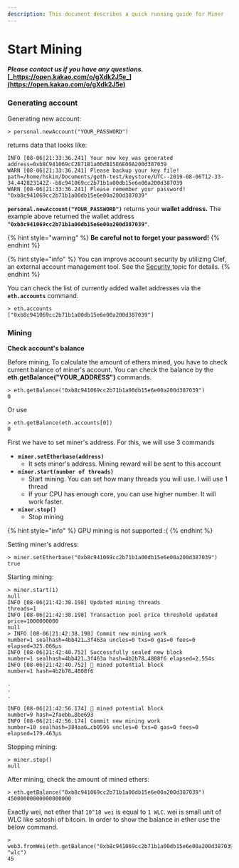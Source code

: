 ```yaml
---
description: This document describes a quick running guide for Miner
---
```


# Start Mining

#### _Please contact us if you have any questions._ [_https://open.kakao.com/o/gXdk2J5e_](https://open.kakao.com/o/gXdk2J5e)



### **Generating account**

Generating new account:

```
> personal.newAccount("YOUR_PASSWORD")
```

returns data that looks like:

```
INFO [08-06|21:33:36.241] Your new key was generated               address=0xb8C941069cC2B71B1a00dB15E6E00A200d387039
WARN [08-06|21:33:36.241] Please backup your key file!             path=/home/hskim/Documents/geth-test/keystore/UTC--2019-08-06T12-33-34.442823142Z--b8c941069cc2b71b1a00db15e6e00a200d387039
WARN [08-06|21:33:36.241] Please remember your password! 
"0xb8c941069cc2b71b1a00db15e6e00a200d387039"
```

**`personal.newAccount("YOUR_PASSWORD")`** returns your **wallet address.**  The example above returned the wallet address **`"0xb8c941069cc2b71b1a00db15e6e00a200d387039"`**.

{% hint style="warning" %}
**Be careful not to forget your password!**
{% endhint %}

{% hint style="info" %}
You can improve account security by utilizing Clef, an external account management tool. See the [Security ](../node-developer/security.md)topic for details.
{% endhint %}

You can check the list of currently added wallet addresses via the **`eth.accounts`** command.

```
> eth.accounts
["0xb8c941069cc2b71b1a00db15e6e00a200d387039"]
```

### Mining

**Check account's balance**

Before mining, To calculate the amount of ethers mined, you have to check current balance of miner's account. You can check the balance by the **eth.getBalance("YOUR\_ADDRESS")** commands.

```
> eth.getBalance("0xb8c941069cc2b71b1a00db15e6e00a200d387039")
0
```

Or use

```
> eth.getBalance(eth.accounts[0])
0
```

First we have to set miner's address. For this, we will use 3 commands

* **`miner.setEtherbase(address)`**
  * It sets miner's address. Mining reward will be sent to this account
* **`miner.start(number of threads)`**
  * Start mining. You can set how many threads you will use. I will use 1 thread
  * If your CPU has enough core, you can use higher number. It will work faster.
* **`miner.stop()`**
  * Stop mining

{% hint style="info" %}
GPU mining is not supported :(
{% endhint %}

Setting miner's address:

```
> miner.setEtherbase("0xb8c941069cc2b71b1a00db15e6e00a200d387039")
true
```

Starting mining:

```
> miner.start(1)
null
INFO [08-06|21:42:38.198] Updated mining threads                   threads=1
INFO [08-06|21:42:38.198] Transaction pool price threshold updated price=1000000000
null
> INFO [08-06|21:42:38.198] Commit new mining work                   number=1 sealhash=4bb421…3f463a uncles=0 txs=0 gas=0 fees=0 elapsed=325.066µs
INFO [08-06|21:42:40.752] Successfully sealed new block            number=1 sealhash=4bb421…3f463a hash=4b2b78…4808f6 elapsed=2.554s
INFO [08-06|21:42:40.752] 🔨 mined potential block                  number=1 hash=4b2b78…4808f6

.
.
.

INFO [08-06|21:42:56.174] 🔨 mined potential block                  number=9 hash=2faebb…8be693
INFO [08-06|21:42:56.174] Commit new mining work                   number=10 sealhash=384aa6…cb0596 uncles=0 txs=0 gas=0 fees=0 elapsed=179.463µs
```

Stopping mining:

```
> miner.stop()
null
```

After mining, check the amount of mined ethers:

```
> eth.getBalance("0xb8c941069cc2b71b1a00db15e6e00a200d387039")
45000000000000000000
```

Exactly wei, not ether that `10^18 wei` is equal to `1 WLC`. wei is small unit of WLC like satoshi of bitcoin. In order to show the balance in ether use the below command.

```
> web3.fromWei(eth.getBalance("0xb8c941069cc2b71b1a00db15e6e00a200d387039"), "wlc")
45
```

###
